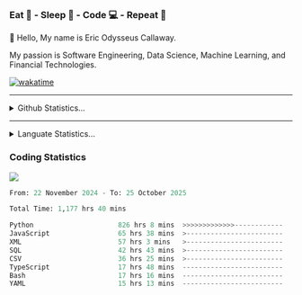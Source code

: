 <h3>Eat 🍴 - Sleep 🛌 - Code 💻 - Repeat 🔁</h3>

👋 Hello, My name is Eric Odysseus Callaway.

My passion is Software Engineering, Data Science, Machine Learning, and Financial Technologies.

[![wakatime](https://wakatime.com/badge/user/6717695f-6a13-47e3-aa16-c813e12c0985.svg)](https://wakatime.com/@6717695f-6a13-47e3-aa16-c813e12c0985)
<hr>
<details>
  <summary>
    Github Statistics...
  </summary>
    <p align="center">
      <img src="https://github-readme-stats.vercel.app/api?username=EricCallaway&show_icons=true"/>
    </p>
</details>
</hr>

<hr>
<details>
  <summary>
    Languate Statistics...
  </summary>
    <p align="center">
      <img src="https://wakatime.com/share/@Odysseus/6fc7c863-6fba-4e57-a6af-ed1f2fa8d560.svg"/>
    </p>
</details>
</hr>


<h3>Coding Statistics</h3>
<img src="https://wakatime.com/share/@Odysseus/5e02c832-9cc5-49a3-8f4c-bd2647d78fca.svg"/>
<!--START_SECTION:waka-->

```python
From: 22 November 2024 - To: 25 October 2025

Total Time: 1,177 hrs 40 mins

Python                     826 hrs 8 mins  >>>>>>>>>>>>>------------   50.36 %
JavaScript                 65 hrs 38 mins  >------------------------   04.00 %
XML                        57 hrs 3 mins   >------------------------   03.48 %
SQL                        42 hrs 43 mins  >------------------------   02.60 %
CSV                        36 hrs 25 mins  >------------------------   02.22 %
TypeScript                 17 hrs 48 mins  -------------------------   01.09 %
Bash                       17 hrs 16 mins  -------------------------   01.05 %
YAML                       15 hrs 13 mins  -------------------------   00.93 %
```

<!--END_SECTION:waka-->

